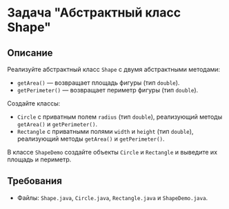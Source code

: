 # Задача "Абстрактный класс Shape"

## Описание

Реализуйте абстрактный класс `Shape` с двумя абстрактными методами:

- `getArea()` — возвращает площадь фигуры (тип `double`).
- `getPerimeter()` — возвращает периметр фигуры (тип `double`).

Создайте классы:

- `Circle` с приватным полем `radius` (тип `double`), реализующий методы `getArea()` и `getPerimeter()`.
- `Rectangle` с приватными полями `width` и `height` (тип `double`), реализующий методы `getArea()` и `getPerimeter()`.

В классе `ShapeDemo` создайте объекты `Circle` и `Rectangle` и выведите их площадь и периметр.

## Требования

- Файлы: `Shape.java`, `Circle.java`, `Rectangle.java` и `ShapeDemo.java`.